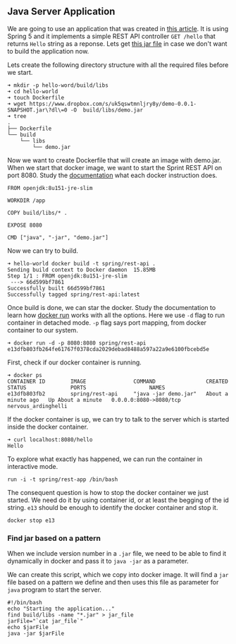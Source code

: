 ## Java Server Application

We are going to use an application that was created in [this article](https://www.gitbook.com/book/ondrej-kvasnovsky/spring-handbook/edit#/edit/master/chapter1/rest-api.md?_k=dalfz5). It is using Spring 5 and it implements a simple REST API controller `GET /hello` that returns `Hello` string as a reponse. Lets get [this jar file](https://www.dropbox.com/s/uk5qswtmnljry8y/demo-0.0.1-SNAPSHOT.jar?dl=0) in case we don't want to build the application now.

Lets create the following directory structure with all the required files before we start.

```
➜ mkdir -p hello-word/build/libs
➜ cd hello-world
➜ touch Dockerfile
➜ wget https://www.dropbox.com/s/uk5qswtmnljry8y/demo-0.0.1-SNAPSHOT.jar\?dl\=0 -O  build/libs/demo.jar
➜ tree
.
├── Dockerfile
└── build
    └── libs
        └── demo.jar
```

Now we want to create Dockerfile that will create an image with demo.jar. When we start that docker image, we want to start the Sprint REST API on port 8080. Study the [documentation](https://docs.docker.com/engine/reference/builder) what each docker instruction does.

```
FROM openjdk:8u151-jre-slim

WORKDIR /app

COPY build/libs/* .

EXPOSE 8080

CMD ["java", "-jar", "demo.jar"]
```

Now we can try to build.

```
➜ hello-world docker build -t spring/rest-api .
Sending build context to Docker daemon  15.85MB
Step 1/1 : FROM openjdk:8u151-jre-slim
 ---> 66d599bf7861
Successfully built 66d599bf7861
Successfully tagged spring/rest-api:latest
```

Once build is done, we can star the docker. Study the documentation to learn how [docker run](https://docs.docker.com/engine/reference/run/) works with all the options. Here we use `-d` flag to run container in detached mode. `-p` flag says port mapping, from docker container to our system.

```
➜ docker run -d -p 8080:8080 spring/rest-api
e13dfb803fb264fe61767f0378cda2029debad8488a597a22a9e6100fbcebd5e
```

First, check if our docker container is running.

```
➜ docker ps
CONTAINER ID        IMAGE               COMMAND                CREATED              STATUS              PORTS                    NAMES
e13dfb803fb2        spring/rest-api     "java -jar demo.jar"   About a minute ago   Up About a minute   0.0.0.0:8080->8080/tcp   nervous_ardinghelli
```

If the docker container is up, we can try to talk to the server which is started inside the docker container.

```
➜ curl localhost:8080/hello
Hello
```

To explore what exactly has happened, we can run the container in interactive mode. 

```
run -i -t spring/rest-app /bin/bash
```

The consequent question is how to stop the docker container we just started. We need do it by using container id, or at least the begging of the id string. `e13` should be enough to identify the docker container and stop it.

```
docker stop e13
```

### Find jar based on a pattern

When we include version number in a `.jar` file, we need to be able to find it dynamically in docker and pass it to `java -jar` as a parameter.

We can create this script, which we copy into docker image. It will find a `jar` file based on a pattern we define and then uses this file as parameter for `java` program to start the server.

    #!/bin/bash
    echo "Starting the application..."
    find build/libs -name "*.jar" > jar_file
    jarFile="`cat jar_file`"
    echo $jarFile
    java -jar $jarFile




